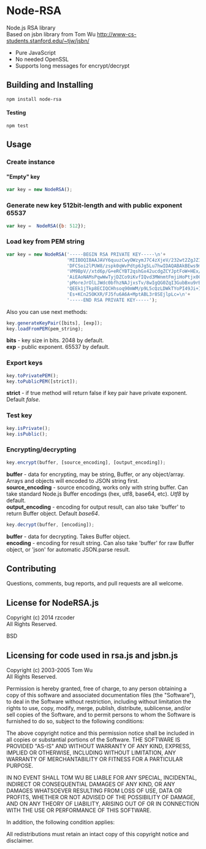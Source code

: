 # Node-RSA

Node.js RSA library  
Based on jsbn library from Tom Wu http://www-cs-students.stanford.edu/~tjw/jsbn/

* Pure JavaScript
* No needed OpenSSL
* Supports long messages for encrypt/decrypt


## Building and Installing

```shell
npm install node-rsa
```

#### Testing

```shell
npm test
```

## Usage

### Create instance
#### "Empty" key
```js
var key = new NodeRSA();
```

### Generate new key 512bit-length and with public exponent 65537
```js
var key =  NodeRSA({b: 512});
```

### Load key from PEM string

```js
var key = new NodeRSA('-----BEGIN RSA PRIVATE KEY-----\n'+
                      'MIIBOQIBAAJAVY6quuzCwyOWzymJ7C4zXjeV/232wt2ZgJZ1kHzjI73wnhQ3WQcL\n'+
                      'DFCSoi2lPUW8/zspk0qWvPdtp6Jg5Lu7hwIDAQABAkBEws9mQahZ6r1mq2zEm3D/\n'+
                      'VM9BpV//xtd6p/G+eRCYBT2qshGx42ucdgZCYJptFoW+HEx/jtzWe74yK6jGIkWJ\n'+
                      'AiEAoNAMsPqwWwTyjDZCo9iKvfIQvd3MWnmtFmjiHoPtjx0CIQCIMypAEEkZuQUi\n'+
                      'pMoreJrOlLJWdc0bfhzNAJjxsTv/8wIgQG0ZqI3GubBxu9rBOAM5EoA4VNjXVigJ\n'+
                      'QEEk1jTkp8ECIQCHhsoq90mWM/p9L5cQzLDWkTYoPI49Ji+Iemi2T5MRqwIgQl07\n'+
                      'Es+KCn25OKXR/FJ5fu6A6A+MptABL3r8SEjlpLc=\n'+
                      '-----END RSA PRIVATE KEY-----');
```

Also you can use next methods:

```js
key.generateKeyPair([bits], [exp]);
key.loadFromPEM(pem_string);
```
**bits** - key size in bits. 2048 by default.  
**exp** - public exponent. 65537 by default.

### Export keys
```js
key.toPrivatePEM();
key.toPublicPEM([strict]);
```
**strict** - if true method will return false if key pair have private exponent. Default *false*.

### Test key
```js
key.isPrivate();
key.isPublic();
```

### Encrypting/decrypting
```js
key.encrypt(buffer, [source_encoding], [output_encoding]);
```
**buffer** - data for encrypting, may be string, Buffer, or any object/array. Arrays and objects will encoded to JSON string first.  
**source_encoding** - source encoding, works only with string buffer. Can take standard Node.js Buffer encodings (hex, utf8, base64, etc). *Utf8* by default.  
**output_encoding** - encoding for output result, can also take 'buffer' to return Buffer object. Default *base64*.

```js
key.decrypt(buffer, [encoding]);
```

**buffer** - data for decrypting. Takes Buffer object.  
**encoding** - encoding for result string. Can also take 'buffer' for raw Buffer object, or 'json' for automatic JSON.parse result.


## Contributing

Questions, comments, bug reports, and pull requests are all welcome.

## License for NodeRSA.js

Copyright (c) 2014  rzcoder  
All Rights Reserved.

BSD

## Licensing for code used in rsa.js and jsbn.js

Copyright (c) 2003-2005  Tom Wu  
All Rights Reserved.

Permission is hereby granted, free of charge, to any person obtaining
a copy of this software and associated documentation files (the
"Software"), to deal in the Software without restriction, including
without limitation the rights to use, copy, modify, merge, publish,
distribute, sublicense, and/or sell copies of the Software, and to
permit persons to whom the Software is furnished to do so, subject to
the following conditions:

The above copyright notice and this permission notice shall be
included in all copies or substantial portions of the Software.
THE SOFTWARE IS PROVIDED "AS-IS" AND WITHOUT WARRANTY OF ANY KIND,
EXPRESS, IMPLIED OR OTHERWISE, INCLUDING WITHOUT LIMITATION, ANY
WARRANTY OF MERCHANTABILITY OR FITNESS FOR A PARTICULAR PURPOSE.

IN NO EVENT SHALL TOM WU BE LIABLE FOR ANY SPECIAL, INCIDENTAL,
INDIRECT OR CONSEQUENTIAL DAMAGES OF ANY KIND, OR ANY DAMAGES WHATSOEVER
RESULTING FROM LOSS OF USE, DATA OR PROFITS, WHETHER OR NOT ADVISED OF
THE POSSIBILITY OF DAMAGE, AND ON ANY THEORY OF LIABILITY, ARISING OUT
OF OR IN CONNECTION WITH THE USE OR PERFORMANCE OF THIS SOFTWARE.

In addition, the following condition applies:

All redistributions must retain an intact copy of this copyright notice
and disclaimer.
